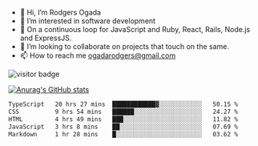 - 👋 Hi, I’m Rodgers Ogada
- 👀 I’m interested in software development
- 🌱 On a continuous loop for JavaScript and Ruby, React, Rails, Node.js and ExpressJS.
- 💞️ I’m looking to collaborate on projects that touch on the same.
- 📫 How to reach me ogadarodgers@gmail.com

![visitor badge](https://visitor-badge.glitch.me/badge?page_id=ogada-otieno.visitor-badge)

[![Anurag's GitHub stats](https://github-readme-stats.vercel.app/api?username=ogada-otieno)](https://github.com/anuraghazra/github-readme-stats) 
<!--START_SECTION:waka-->

```txt
TypeScript   20 hrs 27 mins  ████████████▓░░░░░░░░░░░░   50.15 %
CSS          9 hrs 54 mins   ██████░░░░░░░░░░░░░░░░░░░   24.27 %
HTML         4 hrs 49 mins   ███░░░░░░░░░░░░░░░░░░░░░░   11.82 %
JavaScript   3 hrs 8 mins    ██░░░░░░░░░░░░░░░░░░░░░░░   07.69 %
Markdown     1 hr 28 mins    █░░░░░░░░░░░░░░░░░░░░░░░░   03.62 %
```

<!--END_SECTION:waka-->

<!---
ogada-otieno/ogada-otieno is a ✨ special ✨ repository because its `README.md` (this file) appears on your GitHub profile.
You can click the Preview link to take a look at your changes.
--->
